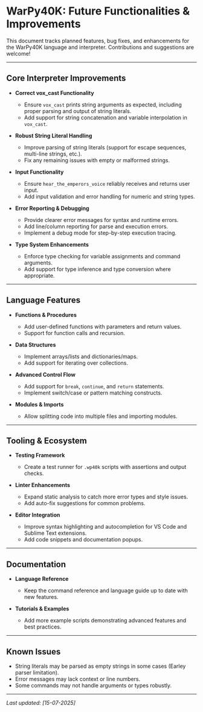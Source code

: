 # WarPy40K: Future Functionalities & Improvements

This document tracks planned features, bug fixes, and enhancements for the WarPy40K language and interpreter. Contributions and suggestions are welcome!

---

## Core Interpreter Improvements

- **Correct vox_cast Functionality**
  - Ensure `vox_cast` prints string arguments as expected, including proper parsing and output of string literals.
  - Add support for string concatenation and variable interpolation in `vox_cast`.

- **Robust String Literal Handling**
  - Improve parsing of string literals (support for escape sequences, multi-line strings, etc.).
  - Fix any remaining issues with empty or malformed strings.

- **Input Functionality**
  - Ensure `hear_the_emperors_voice` reliably receives and returns user input.
  - Add input validation and error handling for numeric and string types.

- **Error Reporting & Debugging**
  - Provide clearer error messages for syntax and runtime errors.
  - Add line/column reporting for parse and execution errors.
  - Implement a debug mode for step-by-step execution tracing.

- **Type System Enhancements**
  - Enforce type checking for variable assignments and command arguments.
  - Add support for type inference and type conversion where appropriate.

---

## Language Features

- **Functions & Procedures**
  - Add user-defined functions with parameters and return values.
  - Support for function calls and recursion.

- **Data Structures**
  - Implement arrays/lists and dictionaries/maps.
  - Add support for iterating over collections.

- **Advanced Control Flow**
  - Add support for `break`, `continue`, and `return` statements.
  - Implement switch/case or pattern matching constructs.

- **Modules & Imports**
  - Allow splitting code into multiple files and importing modules.

---

## Tooling & Ecosystem

- **Testing Framework**
  - Create a test runner for `.wp40k` scripts with assertions and output checks.

- **Linter Enhancements**
  - Expand static analysis to catch more error types and style issues.
  - Add auto-fix suggestions for common problems.

- **Editor Integration**
  - Improve syntax highlighting and autocompletion for VS Code and Sublime Text extensions.
  - Add code snippets and documentation popups.

---

## Documentation

- **Language Reference**
  - Keep the command reference and language guide up to date with new features.

- **Tutorials & Examples**
  - Add more example scripts demonstrating advanced features and best practices.

---

## Known Issues

- String literals may be parsed as empty strings in some cases (Earley parser limitation).
- Error messages may lack context or line numbers.
- Some commands may not handle arguments or types robustly.

---

*Last updated: [15-07-2025]*